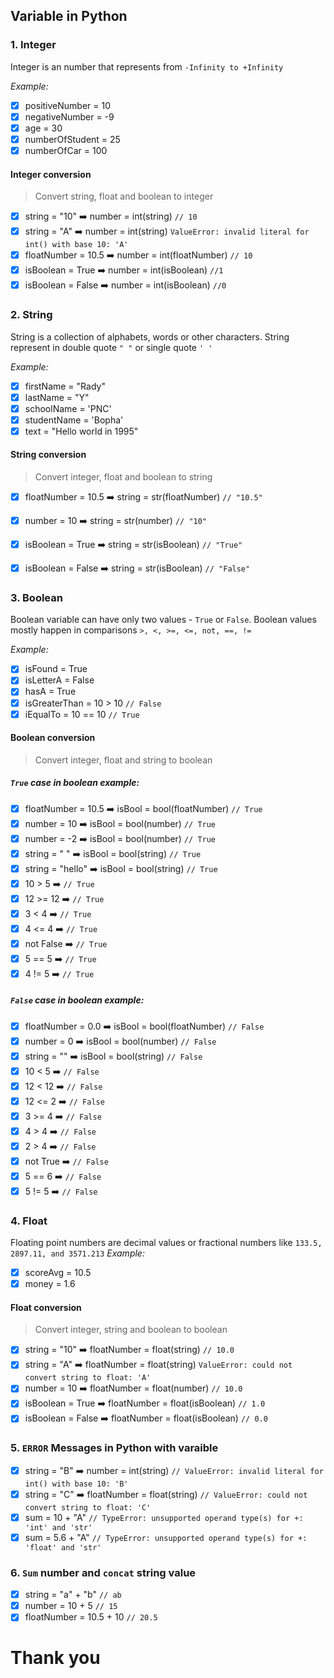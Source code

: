 ## Variable in Python

### 1. Integer
Integer is an number that represents from `-Infinity to +Infinity`

<i>Example: </i>
- [x] positiveNumber = 10
- [x] negativeNumber = -9
- [x] age = 30
- [x] numberOfStudent = 25
- [x] numberOfCar = 100
#### Integer conversion
> Convert  string, float and boolean to integer
- [x] string = "10" :arrow_right: number = int(string) `// 10`
- [x] string = "A" :arrow_right: number = int(string) `ValueError: invalid literal for int() with base 10: 'A'`
- [x] floatNumber = 10.5 :arrow_right: number = int(floatNumber) `// 10`
- [x] isBoolean = True :arrow_right: number = int(isBoolean) `//1`
- [x] isBoolean = False :arrow_right: number = int(isBoolean) `//0`

### 2. String
String is a collection of alphabets, words or other characters. String represent in double quote `" "` or single quote `' '`

<i>Example: </i>
- [x] firstName = "Rady"
- [x] lastName = "Y"
- [x] schoolName = 'PNC'
- [x] studentName = 'Bopha'
- [x] text = "Hello world in 1995"

#### String conversion
> Convert integer, float and boolean to string

- [x] floatNumber = 10.5 :arrow_right: string = str(floatNumber) `// "10.5"`
- [x] number = 10 :arrow_right: string = str(number) `// "10"`
- [x] isBoolean = True :arrow_right: string = str(isBoolean) `// "True"`
- [x] isBoolean = False :arrow_right: string = str(isBoolean) `// "False"`


### 3. Boolean
 Boolean variable can have only two values - `True` or `False`. Boolean values mostly happen in comparisons `>, <, >=, <=, not, ==, !=`

<i>Example: </i>
- [x] isFound = True
- [x] isLetterA = False
- [x] hasA = True
- [x] isGreaterThan = 10 > 10 `// False`
- [x] iEqualTo = 10 == 10  `// True`
#### Boolean conversion
> Convert integer, float and string to boolean

##### `True` case in boolean example:
- [x] floatNumber = 10.5 :arrow_right: isBool = bool(floatNumber) `// True`
- [x] number = 10 :arrow_right: isBool = bool(number) `// True`
- [x] number = -2 :arrow_right: isBool = bool(number) `// True`
- [x] string = " " :arrow_right: isBool = bool(string) `// True`
- [x] string = "hello" :arrow_right: isBool = bool(string) `// True`
- [x] 10 > 5 :arrow_right: `// True`
- [x] 12 >= 12 :arrow_right: `// True`
- [x] 3 < 4 :arrow_right: `// True`
- [x] 4 <= 4 :arrow_right: `// True`
- [x] not False :arrow_right: `// True`
- [x] 5 == 5 :arrow_right: `// True`
- [x] 4 != 5 :arrow_right: `// True`
##### `False` case in boolean example:
- [x] floatNumber = 0.0 :arrow_right: isBool = bool(floatNumber) `// False`
- [x] number = 0 :arrow_right: isBool = bool(number) `// False`
- [x] string = "" :arrow_right: isBool = bool(string) `// False`
- [x] 10 < 5 :arrow_right: `// False`
- [x] 12 < 12 :arrow_right: `// False`
- [x] 12 <= 2 :arrow_right: `// False`
- [x] 3 >= 4 :arrow_right: `// False`
- [x] 4 > 4 :arrow_right: `// False`
- [x] 2 > 4 :arrow_right: `// False`
- [x] not True :arrow_right: `// False`
- [x] 5 == 6 :arrow_right: `// False`
- [x] 5 != 5 :arrow_right: `// False`

### 4. Float
Floating point numbers are decimal values or fractional numbers like `133.5, 2897.11, and 3571.213`
<i>Example: </i>
- [x] scoreAvg = 10.5
- [x] money = 1.6

#### Float conversion
> Convert integer, string and boolean to boolean

- [x] string = "10" :arrow_right: floatNumber = float(string) `// 10.0`
- [x] string = "A" :arrow_right: floatNumber = float(string) `ValueError: could not convert string to float: 'A'`
- [x] number = 10 :arrow_right: floatNumber = float(number) `// 10.0`
- [x] isBoolean = True :arrow_right: floatNumber = float(isBoolean) `// 1.0`
- [x] isBoolean = False :arrow_right: floatNumber = float(isBoolean) `// 0.0`

### 5. `ERROR` Messages in Python with varaible

- [x] string = "B" :arrow_right: number = int(string) `// ValueError: invalid literal for int() with base 10: 'B'`
- [x] string = "C" :arrow_right: floatNumber = float(string) `// ValueError: could not convert string to float: 'C'`
- [x] sum = 10 + "A"  `// TypeError: unsupported operand type(s) for +: 'int' and 'str'`
- [x] sum = 5.6 + "A"  `// TypeError: unsupported operand type(s) for +: 'float' and 'str'`

### 6. `Sum` number and `concat` string value

- [x] string = "a"  + "b" `// ab`
- [x] number = 10 + 5 `// 15`
- [x] floatNumber = 10.5 + 10 `// 20.5`

# Thank you
